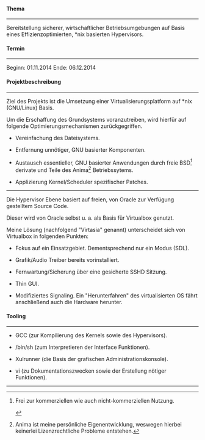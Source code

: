 #### Thema
______________________
Bereitstellung sicherer, wirtschaftlicher Betriebsumgebungen auf Basis eines Effizienzoptimierten, 
*nix basierten Hypervisors.

#### Termin 
______________________
Beginn: 01.11.2014
Ende: 06.12.2014


#### Projektbeschreibung
______________________

Ziel des Projekts ist die Umsetzung einer Virtualisierungsplatform auf *nix (GNU/Linux) Basis. 

Um die Erschaffung des Grundsystems voranzutreiben, wird hierfür auf folgende Optimierungsmechanismen zurückgegriffen. 

- Vereinfachung des Dateisystems.

- Entfernung unnötiger, GNU basierter Komponenten.

- Austausch essentieller, GNU basierter Anwendungen durch freie BSD[^1] derivate und Teile des Anima[^2] Betriebssytems.

- Applizierung Kernel/Scheduler spezifischer Patches.
_______________________

Die Hypervisor Ebene basiert auf freien, von Oracle zur Verfügung gestelltem Source Code. 

Dieser wird von Oracle selbst u. a. als Basis für Virtualbox genutzt.

Meine Lösung (nachfolgend "Virtasia" genannt) unterscheidet sich von Virtualbox in folgenden Punkten: 

- Fokus auf ein Einsatzgebiet. Dementsprechend nur ein Modus (SDL).

- Grafik/Audio Treiber bereits vorinstalliert.

- Fernwartung/Sicherung über eine gesicherte SSHD Sitzung.

- Thin GUI.

- Modifiziertes Signaling. Ein "Herunterfahren" des virtualisierten OS fährt anschließend auch die Hardware herunter.


#### Tooling
_______________________

- GCC (zur Kompilierung des Kernels sowie des Hypervisors). 

- /bin/sh (zum Interpretieren der Interface Funktionen).

- Xulrunner (die Basis der grafischen Administrationskonsole).

- vi (zu Dokumentationszwecken sowie der Erstellung nötiger Funktionen).

_______________________

[^1]: Frei zur kommerziellen wie auch nicht-kommerziellen Nutzung. <p>
[^2]: Anima ist meine persönliche Eigenentwicklung, weswegen hierbei keinerlei Lizenzrechtliche Probleme entstehen.
